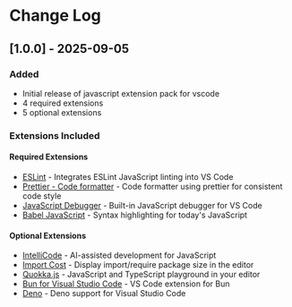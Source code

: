 # Change Log

## [1.0.0] - 2025-09-05

### Added
- Initial release of javascript extension pack for vscode
- 4 required extensions
- 5 optional extensions

### Extensions Included

#### Required Extensions
- [ESLint](https://marketplace.visualstudio.com/items?itemName&#x3D;dbaeumer.vscode-eslint) - Integrates ESLint JavaScript linting into VS Code
- [Prettier - Code formatter](https://marketplace.visualstudio.com/items?itemName&#x3D;esbenp.prettier-vscode) - Code formatter using prettier for consistent code style
- [JavaScript Debugger](https://marketplace.visualstudio.com/items?itemName&#x3D;ms-vscode.js-debug) - Built-in JavaScript debugger for VS Code
- [Babel JavaScript](https://marketplace.visualstudio.com/items?itemName&#x3D;mgmcdermott.vscode-language-babel) - Syntax highlighting for today&#x27;s JavaScript

#### Optional Extensions  
- [IntelliCode](https://marketplace.visualstudio.com/items?itemName&#x3D;VisualStudioExptTeam.vscodeintellicode) - AI-assisted development for JavaScript
- [Import Cost](https://marketplace.visualstudio.com/items?itemName&#x3D;wix.vscode-import-cost) - Display import/require package size in the editor
- [Quokka.js](https://marketplace.visualstudio.com/items?itemName&#x3D;WallabyJs.quokka-vscode) - JavaScript and TypeScript playground in your editor
- [Bun for Visual Studio Code](https://marketplace.visualstudio.com/items?itemName&#x3D;oven.bun-vscode) - VS Code extension for Bun
- [Deno](https://marketplace.visualstudio.com/items?itemName&#x3D;denoland.vscode-deno) - Deno support for Visual Studio Code
